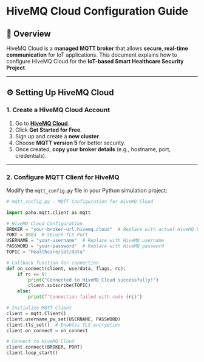 # HiveMQ Cloud Configuration Guide

## 📌 Overview
HiveMQ Cloud is a **managed MQTT broker** that allows **secure, real-time communication** for IoT applications. This document explains how to configure HiveMQ Cloud for the **IoT-based Smart Healthcare Security Project**.

---

## ⚙️ Setting Up HiveMQ Cloud

### **1. Create a HiveMQ Cloud Account**
1. Go to **[HiveMQ Cloud](https://www.hivemq.com/cloud/)**.
2. Click **Get Started for Free**.
3. Sign up and create a **new cluster**.
4. Choose **MQTT version 5** for better security.
5. Once created, **copy your broker details** (e.g., hostname, port, credentials).

---

### **2. Configure MQTT Client for HiveMQ**
Modify the `mqtt_config.py` file in your Python simulation project:

```python
# mqtt_config.py - MQTT Configuration for HiveMQ Cloud

import paho.mqtt.client as mqtt

# HiveMQ Cloud Configuration
BROKER = "your-broker-url.hivemq.cloud"  # Replace with actual HiveMQ broker URL
PORT = 8883  # Secure TLS Port
USERNAME = "your-username"  # Replace with HiveMQ username
PASSWORD = "your-password"  # Replace with HiveMQ password
TOPIC = "healthcare/iot/data"

# Callback function for connection
def on_connect(client, userdata, flags, rc):
    if rc == 0:
        print("Connected to HiveMQ Cloud successfully!")
        client.subscribe(TOPIC)
    else:
        print(f"Connection failed with code {rc}")

# Initialize MQTT Client
client = mqtt.Client()
client.username_pw_set(USERNAME, PASSWORD)
client.tls_set()  # Enables TLS encryption
client.on_connect = on_connect

# Connect to HiveMQ Cloud
client.connect(BROKER, PORT)
client.loop_start()
